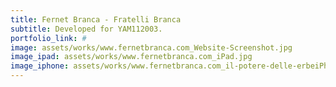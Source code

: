 ```yaml
---
title: Fernet Branca - Fratelli Branca
subtitle: Developed for YAM112003.
portfolio_link: #
image: assets/works/www.fernetbranca.com_Website-Screenshot.jpg
image_ipad: assets/works/www.fernetbranca.com_iPad.jpg
image_iphone: assets/works/www.fernetbranca.com_il-potere-delle-erbeiPhone-6_7_8.jpg
---
```



